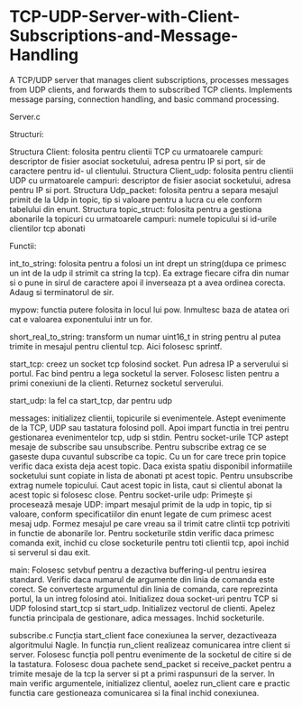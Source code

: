 # TCP-UDP-Server-with-Client-Subscriptions-and-Message-Handling
A TCP/UDP server that manages client subscriptions, processes messages from UDP clients, and forwards them to subscribed TCP clients. Implements message parsing, connection handling, and basic command processing.



Server.c 

Structuri:

Structura Client: folosita pentru clientii TCP cu urmatoarele campuri: descriptor de fisier asociat socketului, adresa pentru IP si port, sir de caractere pentru id- ul clientului.
Structura Client_udp: folosita pentru clientii UDP cu urmatoarele campuri: descriptor de fisier asociat socketului, adresa pentru IP si port.
Structura Udp_packet: folosita pentru a separa mesajul primit de la Udp in topic, tip si valoare pentru a lucra cu ele conform tabelului din enunt.
Structura topic_struct: folosita pentru a gestiona abonarile la topicuri cu urmatoarele campuri: numele topicului si id-urile clientilor tcp abonati

Functii:

int_to_string: folosita pentru a folosi un int drept un string(dupa ce primesc un int de la udp il strimit ca string la tcp). 
Ea extrage fiecare cifra din numar si o pune in sirul de caractere apoi il inverseaza pt a avea ordinea corecta. Adaug si terminatorul de sir.

mypow: functia putere folosita in locul lui pow. 
Inmultesc baza de atatea ori cat e valoarea exponentului intr un for.

short_real_to_string: transform un numar uint16_t in string pentru al putea trimite in mesajul pentru clientul tcp. 
Aici folosesc sprintf.

start_tcp: creez un socket tcp folosind socket. 
Pun adresa IP a serverului si portul.
Fac bind pentru a lega socketul la server.
Folosesc listen pentru a primi conexiuni de la clienti.
Returnez socketul serverului.

start_udp: la fel ca start_tcp, dar pentru udp

messages: initializez clientii, topicurile si evenimentele.
Astept evenimente de la TCP, UDP sau tastatura folosind poll.
Apoi impart functia in trei pentru gestionarea evenimentelor tcp, udp si stdin.
Pentru socket-urile TCP astept mesaje de subscribe sau unsubscribe. 
Pentru subscribe extrag ce se gaseste dupa cuvantul subscribe ca topic. 
Cu un for care trece prin topice verific daca exista deja acest topic. 
Daca exista spatiu disponibil informatiile socketului sunt copiate in lista de abonati pt acest topic.
Pentru unsubscribe extrag numele topicului.
Caut acest topic in lista, caut si clientul abonat la acest topic si folosesc close.
Pentru socket-urile udp:
Primește și procesează mesaje UDP: impart mesajul primit de la udp in topic, tip si valoare,
conform specificatiilor din enunt legate de cum primesc acest mesaj udp.
Formez mesajul pe care vreau sa il trimit catre clintii tcp potriviti in functie de abonarile lor.
Pentru socketurile stdin verific daca primesc comanda exit, inchid cu close socketurile pentru toti clientii tcp,
apoi inchid si serverul si dau exit.

main: Folosesc setvbuf pentru a dezactiva buffering-ul pentru iesirea standard.
Verific daca numarul de argumente din linia de comanda este corect. 
Se converteste argumentul din linia de comanda, care reprezinta portul, la un intreg folosind atoi.
Initializez doua socket-uri pentru TCP si UDP folosind start_tcp si start_udp.
Initializez vectorul de clienti.
Apelez functia principala de gestionare, adica messages.
Inchid socketurile.

subscribe.c
Funcția start_client face conexiunea la server, dezactiveaza algoritmului Nagle.
In funcția run_client realizeaz comunicarea intre client si server. Folosesc funcția poll pentru evenimente de la socketul de citire si de la tastatura. 
Folosesc doua pachete send_packet si receive_packet pentru a trimite mesaje de la tcp la server si pt a primi raspunsuri de la server.
In main verific argumentele, initializez clientul, aoelez run_client care e practic functia care gestioneaza comunicarea si la final inchid conexiunea.





